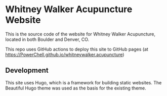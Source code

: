# Whitney Walker Acupuncture Website

This is the source code of the website for Whitney Walker Acupuncture, located in both Boulder and Denver, CO. 

This repo uses GitHub actions to deploy this site to GitHub pages (at https://PowerChell.github.io/whitneywalker.acupuncture)

## Development

This site uses Hugo, which is a framework for building static websites. The Beautiful Hugo theme was used as the basis
for the existing theme.
